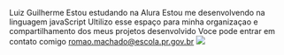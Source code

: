 Luiz Guilherme
Estou estudando na Alura
Estou me desenvolvendo na linguagem javaScript
Ultilizo esse espaço para minha organizaçao e compartilhamento dos meus projetos desenvolvido 
Voce pode entrar em contato comigo
romao.machado@escola.pr.gov.br
![](https://www.google.com/url?sa=i&url=https%3A%2F%2Fpt.picmix.com%2Fpic%2FCorinthians-3654700&psig=AOvVaw0GjEf1W0dhjcoQdkUbHfSO&ust=1720017376797000&source=images&cd=vfe&opi=89978449&ved=0CBEQjRxqFwoTCLiM15jKiIcDFQAAAAAdAAAAABAE)
